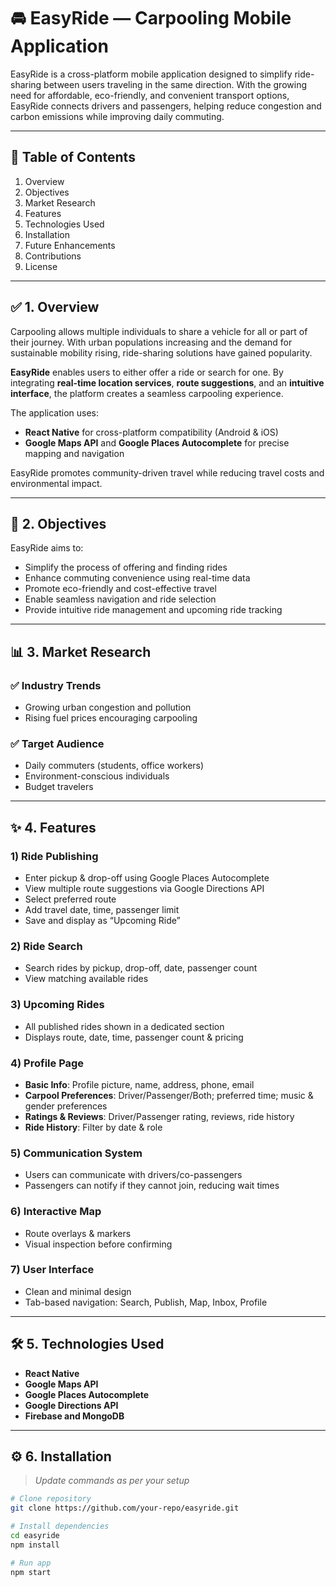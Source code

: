 # 🚘 EasyRide — Carpooling Mobile Application

EasyRide is a cross-platform mobile application designed to simplify ride-sharing between users traveling in the same direction. With the growing need for affordable, eco-friendly, and convenient transport options, EasyRide connects drivers and passengers, helping reduce congestion and carbon emissions while improving daily commuting.

---

## 📌 Table of Contents
1. Overview  
2. Objectives  
3. Market Research  
4. Features  
5. Technologies Used  
6. Installation  
7. Future Enhancements  
8. Contributions  
9. License  

---

## ✅ 1. Overview

Carpooling allows multiple individuals to share a vehicle for all or part of their journey. With urban populations increasing and the demand for sustainable mobility rising, ride-sharing solutions have gained popularity.

**EasyRide** enables users to either offer a ride or search for one. By integrating **real-time location services**, **route suggestions**, and an **intuitive interface**, the platform creates a seamless carpooling experience.  

The application uses:
- **React Native** for cross-platform compatibility (Android & iOS)
- **Google Maps API** and **Google Places Autocomplete** for precise mapping and navigation

EasyRide promotes community-driven travel while reducing travel costs and environmental impact.

---

## 🎯 2. Objectives

EasyRide aims to:

- Simplify the process of offering and finding rides  
- Enhance commuting convenience using real-time data  
- Promote eco-friendly and cost-effective travel  
- Enable seamless navigation and ride selection  
- Provide intuitive ride management and upcoming ride tracking  

---

## 📊 3. Market Research

### ✅ Industry Trends
- Growing urban congestion and pollution  
- Rising fuel prices encouraging carpooling  
### ✅ Target Audience
- Daily commuters (students, office workers)  
- Environment-conscious individuals  
- Budget travelers  

---

## ✨ 4. Features

### 1) Ride Publishing
- Enter pickup & drop-off using Google Places Autocomplete  
- View multiple route suggestions via Google Directions API  
- Select preferred route  
- Add travel date, time, passenger limit  
- Save and display as “Upcoming Ride”  

### 2) Ride Search
- Search rides by pickup, drop-off, date, passenger count  
- View matching available rides  

### 3) Upcoming Rides
- All published rides shown in a dedicated section  
- Displays route, date, time, passenger count & pricing  

### 4) Profile Page
- **Basic Info**: Profile picture, name, address, phone, email  
- **Carpool Preferences**: Driver/Passenger/Both; preferred time; music & gender preferences  
- **Ratings & Reviews**: Driver/Passenger rating, reviews, ride history  
- **Ride History**: Filter by date & role  

### 5) Communication System
- Users can communicate with drivers/co-passengers  
- Passengers can notify if they cannot join, reducing wait times  

### 6) Interactive Map
- Route overlays & markers  
- Visual inspection before confirming  

### 7) User Interface
- Clean and minimal design  
- Tab-based navigation: Search, Publish, Map, Inbox, Profile  

---

## 🛠️ 5. Technologies Used
- **React Native**
- **Google Maps API**
- **Google Places Autocomplete**
- **Google Directions API**
- **Firebase and MongoDB**

---

## ⚙️ 6. Installation

> _Update commands as per your setup_

```bash
# Clone repository
git clone https://github.com/your-repo/easyride.git

# Install dependencies
cd easyride
npm install

# Run app
npm start
